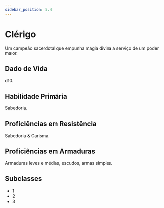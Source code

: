 ```yaml
---
sidebar_position: 5.4
---
```

# Clérigo
Um campeão sacerdotal que empunha
magia divina a serviço de um poder
maior.

## Dado de Vida
d10.

## Habilidade Primária
Sabedoria.

## Proficiências em Resistência
Sabedoria & Carisma.

## Proficiências em Armaduras
Armaduras leves e médias,
escudos, armas simples.

## Subclasses
- 1
- 2
- 3